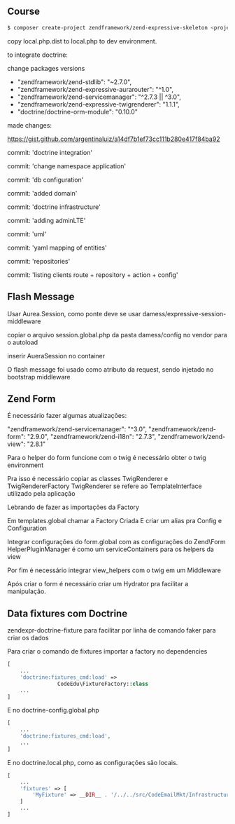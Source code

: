 ## Course

```bash
$ composer create-project zendframework/zend-expressive-skeleton <project-path>
```

copy local.php.dist to local.php to dev environment.

to integrate doctrine:

change packages versions

- "zendframework/zend-stdlib": "~2.7.0",
- "zendframework/zend-expressive-aurarouter": "^1.0",
- "zendframework/zend-servicemanager": "^2.7.3 || ^3.0",
- "zendframework/zend-expressive-twigrenderer": "1.1.1",
- "doctrine/doctrine-orm-module": "0.10.0"

made changes:

https://gist.github.com/argentinaluiz/a14df7b1ef73cc111b280e417f84ba92

commit: 'doctrine integration'

commit: 'change namespace application'

commit: 'db configuration'

commit: 'added domain'

commit: 'doctrine infrastructure'

commit: 'adding adminLTE'

commit: 'uml'

commit: 'yaml mapping of entities'

commit: 'repositories'

commit: 'listing clients route + repository + action + config'


## Flash Message 

Usar Aurea.Session, como ponte deve se usar 
damess/expressive-session-middleware

copiar o arquivo session.global.php da pasta damess/config no vendor para o autoload

inserir AueraSession no container

O flash message foi usado como atributo da request, sendo injetado no bootstrap middleware

## Zend Form 

É necessário fazer algumas atualizações:

"zendframework/zend-servicemanager": "^3.0",
"zendframework/zend-form": "2.9.0",
"zendframework/zend-i18n": "2.7.3",
"zendframework/zend-view": "2.8.1"

Para o helper do form funcione com o twig é necessário obter o twig environment

Pra isso é necessário copiar as classes TwigRenderer e TwigRendererFactory
TwigRenderer se refere ao TemplateInterface utilizado pela aplicação

Lebrando de fazer as importações da Factory

Em templates.global chamar a Factory Criada
E criar um alias pra Config e Configuration

Integrar configurações do form.global com as configurações do Zend\Form
HelperPluginManager é como um serviceContainers para os helpers da view

Por fim é necessário integrar view_helpers com o twig em um Middleware

Após criar o form é necessário criar um Hydrator pra facilitar a manipulação.

## Data fixtures com Doctrine

zendexpr-doctrine-fixture para facilitar por linha de comando
faker para criar os dados

Para criar o comando de fixtures importar a factory no dependencies

```php
[
    ...
    'doctrine:fixtures_cmd:load' =>
                CodeEdu\FixtureFactory::class
    ...
]
```

E no doctrine-config.global.php

```php
[
    ...
    'doctrine:fixtures_cmd:load',
    ...
]
```

E no doctrine.local.php, como as configurações são locais.

```php
[
    ...
    'fixtures' => [
        'MyFixture' => __DIR__ . '/../../src/CodeEmailMkt/Infrastructure/Persistence/Doctrine/DataFixture'
    ]
    ...
]
```